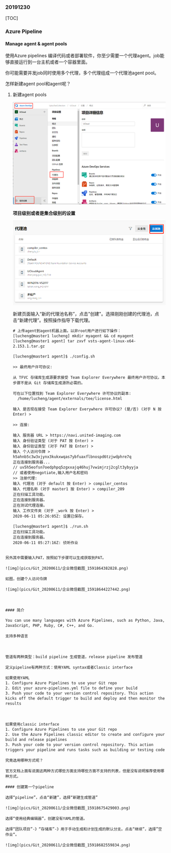 ### 20191230

[TOC]

### Azure Pipeline

#### Manage agent & agent pools

使用Azure pipelines 编译代码或者部署软件，你至少需要一个代理agent。job能够直接运行到一台主机或者一个容器里面。

你可能需要并发job同时使用多个代理，多个代理组成一个代理池agent pool。

怎样新建agent pool和agent呢？

1. 新建agent pools

   ![img](pics/Git_20200611/企业微信截图_15918636581479.png)

   **项目级别或者是集合级别的设置**

   ![img](pics/Git_20200611/企业微信截图_15918638747240.png)

   新建页面输入“新的代理池名称”，点击"创建"。选择刚刚创建的代理池，点击“新建代理”。按照操作指导下载代理。

   ``` shell
   # 上传agent到agent机器上面。以非root用户进行如下操作：
   [lucheng@master1 lucheng] mkdir myagent && cd myagent
   [lucheng@master1 agent] tar zxvf vsts-agent-linux-x64-2.153.1.tar.gz
   
   [lucheng@master1 agent]$ ./config.sh
   
   >> 最终用户许可协议:
   
   从 TFVC 存储库生成源要求接受 Team Explorer Everywhere 最终用户许可协议。本步骤不是从 Git 存储库生成源所必需的。
   
   可在以下位置找到 Team Explorer Everywhere 许可协议的副本:
     /home/lucheng/agent/externals/tee/license.html
   
   输入 是否现在接受 Team Explorer Everywhere 许可协议? (是/否) (对于 N 按 Enter) > 
   
   >> 连接:
   
   输入 服务器 URL > https://navi.united-imaging.com
   输入 身份验证类型 (对于 PAT 按 Enter) > 
   输入 身份验证类型 (对于 PAT 按 Enter) > 
   输入 个人访问令牌 > h5ahnb5c3w3xjynx3kukxwqas7ybfuaxflbnospd6tzjwdphre7q
   正在连接到服务器...
   // uv5h5eofsn7oedphpq5zgxxajq46huj7vwimjrzj2cglt3ybyyja
   // 或者使用negotiate,输入用户名和密码
   >> 注册代理:
   输入 代理池 (对于 default 按 Enter) > compiler_centos
   输入 代理名称 (对于 master1 按 Enter) > compiler_209
   正在扫描工具功能。
   正在连接到服务器。
   正在测试代理连接。
   输入 工作文件夹 (对于 _work 按 Enter) > 
   2020-06-11 05:26:05Z: 设置已保存。
   
   [lucheng@master1 agent]$ ./run.sh
   正在扫描工具功能。
   正在连接到服务器。
   2020-06-11 05:27:16Z: 侦听作业
```
   
另外其中需要输入PAT，按照如下步骤可以生成获取到PAT。
   
![img](pics/Git_20200611/企业微信截图_1591864382828.png)
   
如图，创建个人访问令牌
   
![img](pics/Git_20200611/企业微信截图_15918644227442.png)
   
   

#### 简介

You can use many languages with Azure Pipelines, such as Python, Java, JavaScript, PHP, Ruby, C#, C++, and Go.

支持多种语言



管道有两种类型：build pipeline 生成管道，release pipeline 发布管道

定义pipeline有两种方式：使用YAML syntax或者Classic interface

如果使用YAML
1. Configure Azure Pipelines to use your Git repo
2. Edit your azure-pipelines.yml file to define your build
3. Push your code to your version control repository. This action kicks off the default trigger to build and deploy and then monitor the results



如果使用classic interface
1. Configure Azure Pipelines to use your Git repo
2. Use the Azure Pipelines classic editor to create and configure your build and release pipelines
3. Push your code to your version control repository. This action triggers your pipeline and runs tasks such as building or testing code

究竟选用哪种方式呢？

官方文档上面有说面这两种方式哪些方面支持哪些方面不支持的列表，但是没有说明推荐使用哪种方式。

#### 创建第一个pipeline

选择“pipeline”，点击“新建”，选择“新建生成管道”

![img](pics/Git_20200611/企业微信截图_15918675429003.png)

选择“使用经典编辑器”，创建没有YAML的管道。

选择“团队项目”-》“存储库”-》用于手动生成和计划生成的默认分支。点击“继续”，选择”空作业“。

![img](pics/Git_20200611/企业微信截图_15918682559834.png)

